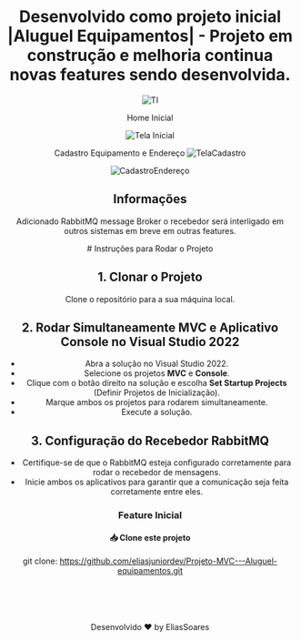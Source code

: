 <div align="center">

# Desenvolvido como projeto inicial |Aluguel Equipamentos| - Projeto em construção e melhoria continua novas features sendo desenvolvida.

![TI](https://github.com/user-attachments/assets/2ea14119-5cb5-4678-b0b8-d2981a0d8779)

Home Inicial

![Tela Inicial](https://github.com/user-attachments/assets/1fa96d0d-cebf-4daf-9ba8-bef183f73dec)


Cadastro Equipamento e Endereço
![TelaCadastro](https://github.com/user-attachments/assets/91a0cf13-3fcc-42ad-8c98-2c31c69aad59)

![CadastroEndereço](https://github.com/user-attachments/assets/0f0e41a9-d53b-4c4a-a3da-511663ff4456)

## Informações

Adicionado RabbitMQ message Broker o recebedor será interligado em outros sistemas em breve em outras features.

<div align="center">
# Instruções para Rodar o Projeto

## 1. Clonar o Projeto
Clone o repositório para a sua máquina local.

## 2. Rodar Simultaneamente MVC e Aplicativo Console no Visual Studio 2022
- Abra a solução no Visual Studio 2022.
- Selecione os projetos **MVC** e **Console**.
- Clique com o botão direito na solução e escolha **Set Startup Projects** (Definir Projetos de Inicialização).
- Marque ambos os projetos para rodarem simultaneamente.
- Execute a solução.

## 3. Configuração do Recebedor RabbitMQ
- Certifique-se de que o RabbitMQ esteja configurado corretamente para rodar o recebedor de mensagens.
- Inicie ambos os aplicativos para garantir que a comunicação seja feita corretamente entre eles.




### Feature Inicial


#### 📥 Clone este projeto 

git clone: https://github.com/eliasjuniordev/Projeto-MVC---Aluguel-equipamentos.git
</br>
</br>
</br>
</br>
</br>
<div align="center">
Desenvolvido ❤️ by EliasSoares









